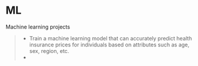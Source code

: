 # ML
Machine learning projects

>* Train a machine learning model that can accurately predict health insurance prices for individuals based on attributes such as age, sex, region, etc.
>* 
